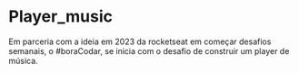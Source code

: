 # Player_music
 Em parceria com a ideia em 2023 da rocketseat em começar desafios semanais, o #boraCodar, se inicia com o desafio de construir um player de música.
